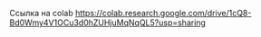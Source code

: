 Ссылка на colab https://colab.research.google.com/drive/1cQ8-Bd0Wmy4V1OCu3d0hZUHjuMqNqQL5?usp=sharing
